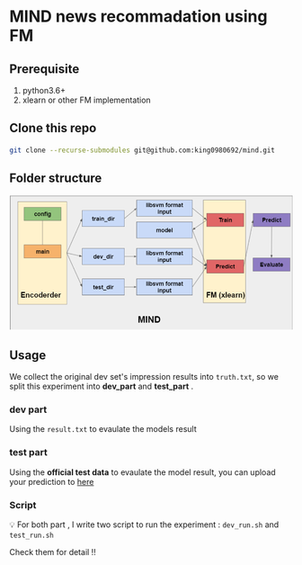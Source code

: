 # MIND news recommadation using FM

## Prerequisite
1. python3.6+
2. xlearn or other FM implementation

## Clone this repo
```bash
git clone --recurse-submodules git@github.com:king0980692/mind.git
```

## Folder structure
![Folder structure](img.png)


## Usage
We collect the original dev set's impression results into `truth.txt`, so we split this experiment into **dev_part** and **test_part** .

### dev part 
Using the `result.txt` to evaulate the models result

### test part 
Using the **official test data** to evaulate the model result, you can upload your prediction to [here](https://competitions.codalab.org/competitions/24122#participate-get-data)

### Script
💡 For both part , I write two script to run the experiment :  `dev_run.sh` and `test_run.sh` 

Check them for detail !!
